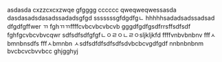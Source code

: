 asdasda
cxzzcxcxzwqe
gfgggg
cccccc
qweqweqwessasda
dasdasadsdasadssadadsgfgd
sssssssgfdgdfgㄴ
hhhhhsadadsadssadsad
dfgdfgffwer
ㄲ
fghㄲㄲffffcvbcvbcvbcvb
gggdfgdfgsdfrrsffsdfsdf
fghfgcvbcvbvcqwr
sdfsdfsdfgfgfㄴㅇㄹㅇㄴㄹㅇsljkljkfd
ffffvnbvbnbnv
fffㅅbmnbnsdfs
fffㅅbmnbn
ㅅsdfsdfdfsdfsdfsdvbcbcvgdfgdf
nnbnbnbnm
bvcbcvcbvvbcc
ghjgghyj
